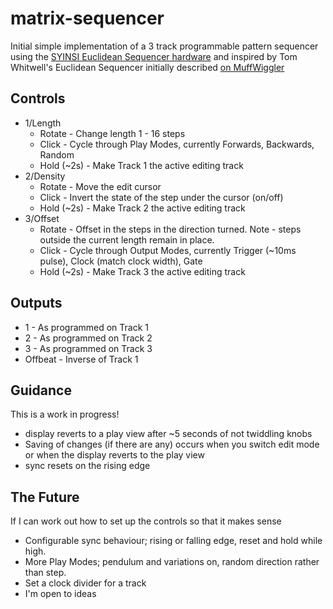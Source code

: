 # matrix-sequencer

Initial simple implementation of a 3 track programmable pattern sequencer using the [SYINSI Euclidean Sequencer hardware](http://syinsi.com/shop/modules/euclidean-built/) and inspired by Tom Whitwell's Euclidean Sequencer initially described [on MuffWiggler](https://www.muffwiggler.com/forum/viewtopic.php?t=45485&start=all&postdays=0&postorder=asc)

## Controls
+ 1/Length
  + Rotate - Change length 1 - 16 steps
  + Click - Cycle through Play Modes, currently Forwards, Backwards, Random
  + Hold (~2s) - Make Track 1 the active editing track
+ 2/Density
  + Rotate - Move the edit cursor
  + Click - Invert the state of the step under the cursor (on/off)
  + Hold (~2s) - Make Track 2 the active editing track
+ 3/Offset
  + Rotate - Offset in the steps in the direction turned. Note - steps outside the current length remain in place.
  + Click - Cycle through Output Modes, currently Trigger (~10ms pulse), Clock (match clock width), Gate
  + Hold (~2s) - Make Track 3 the active editing track

## Outputs
+ 1 - As programmed on Track 1
+ 2 - As programmed on Track 2
+ 3 - As programmed on Track 3
+ Offbeat - Inverse of Track 1

## Guidance
This is a work in progress!
+ display reverts to a play view after ~5 seconds of not twiddling knobs
+ Saving of changes (if there are any) occurs when you switch edit mode or when the display reverts to the play view
+ sync resets on the rising edge

## The Future
If I can work out how to set up the controls so that it makes sense
+ Configurable sync behaviour; rising or falling edge, reset and hold while high.
+ More Play Modes; pendulum and variations on, random direction rather than step.
+ Set a clock divider for a track
+ I'm open to ideas
